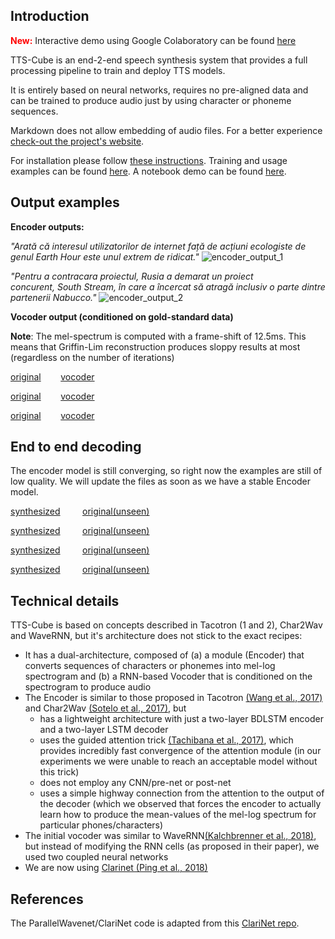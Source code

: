 ## Introduction


**<span style="color:red">New:<span>** Interactive demo using Google Colaboratory can be found [here](https://colab.research.google.com/drive/1cws1INmucRJ702eV4sKNJHzMDvrkg_lh)

TTS-Cube is an end-2-end speech synthesis system that provides a full processing pipeline to train and deploy TTS models.
   
It is entirely based on neural networks, requires no pre-aligned data and can be trained to produce audio just by using character or phoneme sequences.

Markdown does not allow embedding of audio files. For a better experience [check-out the project's website](https://tiberiu44.github.io/TTS-Cube/).

For installation please follow [these instructions](GETTING_STARTED.md). 
Training and usage examples can be found [here](TRAINING.md). 
A notebook demo can be found [here](https://raw.githubusercontent.com/tiberiu44/TTS-Cube/master/examples/tts-colab-demo.ipynb). 

## Output examples

**Encoder outputs:**

*"Arată că interesul utilizatorilor de internet față de acțiuni ecologiste de genul Earth Hour este unul extrem de ridicat."* 
![encoder_output_1](https://raw.githubusercontent.com/tiberiu44/TTS-Cube/master/examples/encoder/anca_dcnews_0023.png "Encoder output example 1")

*"Pentru a contracara proiectul, Rusia a demarat un proiect concurent, South Stream, în care a încercat să atragă inclusiv o parte dintre partenerii Nabucco."*
![encoder_output_2](https://raw.githubusercontent.com/tiberiu44/TTS-Cube/master/examples/encoder/anca_dcnews_0439.png "Encoder output example 2")


**Vocoder output (conditioned on gold-standard data)**

**Note**: The mel-spectrum is computed with a frame-shift of 12.5ms. This means that Griffin-Lim reconstruction produces sloppy results at most (regardless on the number of iterations)

[original](https://raw.githubusercontent.com/tiberiu44/TTS-Cube/master/examples/vocoder/anca_dcnews_0127.orig.mp3) &nbsp;&nbsp;&nbsp;&nbsp;&nbsp;&nbsp;&nbsp;[vocoder](https://raw.githubusercontent.com/tiberiu44/TTS-Cube/master/examples/vocoder/anca_dcnews_0127.mp3)

[original](https://raw.githubusercontent.com/tiberiu44/TTS-Cube/master/examples/vocoder/anca_dcnews_0439.orig.mp3) &nbsp;&nbsp;&nbsp;&nbsp;&nbsp;&nbsp;&nbsp;[vocoder](https://raw.githubusercontent.com/tiberiu44/TTS-Cube/master/examples/vocoder/anca_dcnews_0439.mp3)

[original](https://raw.githubusercontent.com/tiberiu44/TTS-Cube/master/examples/vocoder/anca_dcnews_0925.orig.mp3) &nbsp;&nbsp;&nbsp;&nbsp;&nbsp;&nbsp;&nbsp;[vocoder](https://raw.githubusercontent.com/tiberiu44/TTS-Cube/master/examples/vocoder/anca_dcnews_0925.mp3)

## End to end decoding

The encoder model is still converging, so right now the examples are still of low quality. We will update the files as soon as we have a stable Encoder model. 

[synthesized](https://raw.githubusercontent.com/tiberiu44/TTS-Cube/master/examples/e2e/anca_dcnews_0023.mp3) &nbsp;&nbsp;&nbsp;&nbsp;&nbsp;&nbsp;&nbsp; [original(unseen)](https://raw.githubusercontent.com/tiberiu44/TTS-Cube/master/examples/e2e/anca_dcnews_0023.orig.mp3)

[synthesized](https://raw.githubusercontent.com/tiberiu44/TTS-Cube/master/examples/e2e/anca_dcnews_0810.mp3) &nbsp;&nbsp;&nbsp;&nbsp;&nbsp;&nbsp;&nbsp; [original(unseen)](https://raw.githubusercontent.com/tiberiu44/TTS-Cube/master/examples/e2e/anca_dcnews_0810.orig.mp3)

[synthesized](https://raw.githubusercontent.com/tiberiu44/TTS-Cube/master/examples/e2e/anca_dcnews_0852.mp3) &nbsp;&nbsp;&nbsp;&nbsp;&nbsp;&nbsp;&nbsp; [original(unseen)](https://raw.githubusercontent.com/tiberiu44/TTS-Cube/master/examples/e2e/anca_dcnews_0852.orig.mp3)

[synthesized](https://raw.githubusercontent.com/tiberiu44/TTS-Cube/master/examples/e2e/anca_dcnews_0001.mp3) &nbsp;&nbsp;&nbsp;&nbsp;&nbsp;&nbsp;&nbsp; [original(unseen)](https://raw.githubusercontent.com/tiberiu44/TTS-Cube/master/examples/e2e/anca_dcnews_0001.orig.mp3)

## Technical details
 
TTS-Cube is based on concepts described in Tacotron (1 and 2), Char2Wav and WaveRNN, but it's architecture does not stick to the exact recipes:

- It has a dual-architecture, composed of (a) a module (Encoder) that converts sequences of characters or phonemes into mel-log spectrogram and (b) a RNN-based Vocoder that is conditioned on the spectrogram to produce audio
- The Encoder is similar to those proposed in Tacotron [(Wang et al., 2017)](http://bengio.abracadoudou.com/cv/publications/pdf/wang_2017_arxiv.pdf) and Char2Wav [(Sotelo et al., 2017)](https://openreview.net/pdf?id=B1VWyySKx), but 
    - has a lightweight architecture with just a two-layer BDLSTM encoder and a two-layer LSTM decoder
    - uses the guided attention trick [(Tachibana et al., 2017)](https://arxiv.org/pdf/1710.08969), which provides incredibly fast convergence of the attention module (in our experiments we were unable to reach an acceptable model without this trick)
    - does not employ any CNN/pre-net or post-net
    - uses a simple highway connection from the attention to the output of the decoder (which we observed that forces the encoder to actually learn how to produce the mean-values of the mel-log spectrum for particular phones/characters)
- The initial vocoder was similar to WaveRNN[(Kalchbrenner et al., 2018)](https://arxiv.org/pdf/1802.08435), but instead of modifying the RNN cells (as proposed in their paper), we used two coupled neural networks
- We are now using [Clarinet (Ping et al., 2018)](https://arxiv.org/abs/1807.07281)

    
## References

The ParallelWavenet/ClariNet code is adapted from this [ClariNet repo](https://github.com/ksw0306/ClariNet).    

